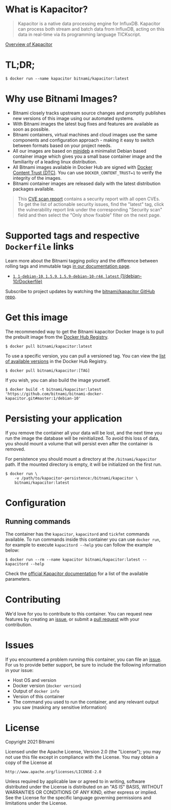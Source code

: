
# What is Kapacitor?

> Kapacitor is a native data processing engine for InfluxDB. Kapacitor can process both stream and batch data from InfluxDB, acting on this data in real-time via its programming language TICKscript.

[Overview of Kapacitor](https://github.com/influxdata/kapacitor)

# TL;DR;

```console
$ docker run --name kapacitor bitnami/kapacitor:latest
```

# Why use Bitnami Images?

* Bitnami closely tracks upstream source changes and promptly publishes new versions of this image using our automated systems.
* With Bitnami images the latest bug fixes and features are available as soon as possible.
* Bitnami containers, virtual machines and cloud images use the same components and configuration approach - making it easy to switch between formats based on your project needs.
* All our images are based on [minideb](https://github.com/bitnami/minideb) a minimalist Debian based container image which gives you a small base container image and the familiarity of a leading linux distribution.
* All Bitnami images available in Docker Hub are signed with [Docker Content Trust (DTC)](https://docs.docker.com/engine/security/trust/content_trust/). You can use `DOCKER_CONTENT_TRUST=1` to verify the integrity of the images.
* Bitnami container images are released daily with the latest distribution packages available.


> This [CVE scan report](https://quay.io/repository/bitnami/kapacitor?tab=tags) contains a security report with all open CVEs. To get the list of actionable security issues, find the "latest" tag, click the vulnerability report link under the corresponding "Security scan" field and then select the "Only show fixable" filter on the next page.

# Supported tags and respective `Dockerfile` links

Learn more about the Bitnami tagging policy and the difference between rolling tags and immutable tags [in our documentation page](https://docs.bitnami.com/tutorials/understand-rolling-tags-containers/).


* [`1`, `1-debian-10`, `1.5.9`, `1.5.9-debian-10-r44`, `latest` (1/debian-10/Dockerfile)](https://github.com/bitnami/bitnami-docker-kapacitor/blob/1.5.9-debian-10-r44/1/debian-10/Dockerfile)

Subscribe to project updates by watching the [bitnami/kapacitor GitHub repo](https://github.com/bitnami/bitnami-docker-kapacitor).

# Get this image

The recommended way to get the Bitnami kapacitor Docker Image is to pull the prebuilt image from the [Docker Hub Registry](https://hub.docker.com/r/bitnami/kapacitor).

```console
$ docker pull bitnami/kapacitor:latest
```

To use a specific version, you can pull a versioned tag. You can view the [list of available versions](https://hub.docker.com/r/bitnami/kapacitor/tags/) in the Docker Hub Registry.

```console
$ docker pull bitnami/kapacitor:[TAG]
```

If you wish, you can also build the image yourself.

```console
$ docker build -t bitnami/kapacitor:latest 'https://github.com/bitnami/bitnami-docker-kapacitor.git#master:1/debian-10'
```

# Persisting your application

If you remove the container all your data will be lost, and the next time you run the image the database will be reinitialized. To avoid this loss of data, you should mount a volume that will persist even after the container is removed.

For persistence you should mount a directory at the `/bitnami/kapacitor` path. If the mounted directory is empty, it will be initialized on the first run.

```console
$ docker run \
    -v /path/to/kapacitor-persistence:/bitnami/kapacitor \
    bitnami/kapacitor:latest
```

# Configuration

## Running commands

The container has the `kapacitor`, `kapacitord` and `tickfmt` commands available. To run commands inside this container you can use `docker run`, for example to execute `kapacitord --help` you can follow the example below:

```console
$ docker run --rm --name kapacitor bitnami/kapacitor:latest -- kapacitord --help
```

Check the [official Kapacitor documentation](https://docs.influxdata.com/kapacitor) for a list of the available parameters.

# Contributing

We'd love for you to contribute to this container. You can request new features by creating an [issue](https://github.com/bitnami/bitnami-docker-kapacitor/issues), or submit a [pull request](https://github.com/bitnami/bitnami-docker-kapacitor/pulls) with your contribution.

# Issues

If you encountered a problem running this container, you can file an [issue](https://github.com/bitnami/bitnami-docker-kapacitor/issues/new). For us to provide better support, be sure to include the following information in your issue:

- Host OS and version
- Docker version (`docker version`)
- Output of `docker info`
- Version of this container
- The command you used to run the container, and any relevant output you saw (masking any sensitive information)

# License

Copyright 2021 Bitnami

Licensed under the Apache License, Version 2.0 (the "License");
you may not use this file except in compliance with the License.
You may obtain a copy of the License at

    http://www.apache.org/licenses/LICENSE-2.0

Unless required by applicable law or agreed to in writing, software
distributed under the License is distributed on an "AS IS" BASIS,
WITHOUT WARRANTIES OR CONDITIONS OF ANY KIND, either express or implied.
See the License for the specific language governing permissions and
limitations under the License.
